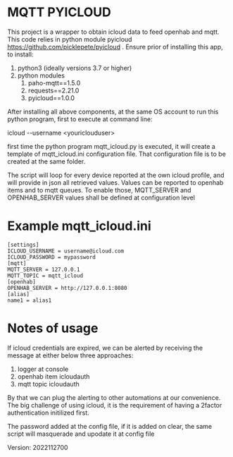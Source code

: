 # MQTT PYICLOUD

This project is a wrapper to obtain icloud data to feed openhab and mqtt. This code relies in python module pyicloud https://github.com/picklepete/pyicloud . Ensure prior of installing this app, to install:

1. python3 (ideally versions 3.7 or higher)
2. python modules
    1. paho-mqtt==1.5.0
    2. requests==2.21.0
    3. pyicloud==1.0.0

After installing all above components, at the same OS account to run this python program, first to execute at command line:

icloud --username \<youriclouduser>

first time the python program mqtt_icloud.py is executed, it will create a template of mqtt_icloud.ini configuration file. That configuration file is to be created at the same folder.

The script will loop for every device reported at the own icloud profile, and will provide in json all retrieved values. Values can be reported to openhab items and to mqtt queues. To enable those, MQTT_SERVER and OPENHAB_SERVER values shall be defined at configuration level

# Example mqtt_icloud.ini

```
[settings]
ICLOUD_USERNAME = username@icloud.com
ICLOUD_PASSWORD = mypassword
[mqtt]
MQTT_SERVER = 127.0.0.1
MQTT_TOPIC = mqtt_icloud
[openhab]
OPENHAB_SERVER = http://127.0.0.1:8080
[alias]
name1 = alias1
```

# Notes of usage

If icloud credentials are expired, we can be alerted by receiving the message at either below three approaches:

1. logger at console
2. openhab item icloudauth
3. mqtt topic icloudauth 

By that we can plug the alerting to other automations at our convenience. The big challenge of using icloud, it is the requirement of having a 2factor authentication initilized first.

The password added at the config file, if it is added on clear, the same script will masquerade and upodate it at config file

Version: 2022112700